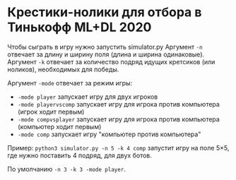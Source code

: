 # Крестики-нолики для отбора в Тинькофф ML+DL 2020

Чтобы сыграть в игру нужно запустить simulator.py
Аргумент `-n` отвечает за длину и ширину поля (длина и ширина одинаковые). Аргумент `-k` отвечает за количество подряд идущих кретсиков (или ноликов), необходимых для победы.

Аргумент `-mode` отвечает за режим игры:
* `-mode player` запускает игру для двух игроков
* `-mode playervscomp` запускает игру для игрока против компьютера (игрок ходит первым)
* `-mode compvsplayer` запускает игру для игрока против компьютера (компьютер ходит первым)
* `-mode comp` запускает игру "компьютер против компьютера"

Пример: `python3 simulator.py -n 5 -k 4 comp` запустит игру на поле 5×5, где нужно поставить 4 подряд, для двух ботов.

По умолчанию `-n 3 -k 3 -mode player`.
